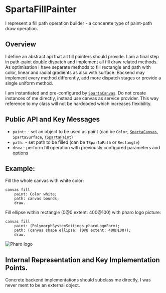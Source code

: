 # SpartaFillPainter
I represent a fill path operation builder - a concerete type of paint-path draw operation.

## Overview
I define an abstract api that all fill painters should provide. I am a final step in path-paint double dispatch and implement all fill draw related methods. As optimisation I have separate methods to fill rectangle and path with color, linear and radial gradients as also with surface. Backend may implement every method differently, add more dispatch stages or provide a single uniform method.

I am instantiated and pre-configured by [`SpartaCanvas`](../SpartaCanvas.class/README.md). Do  not create instances of me directly, instead use canvas as service provider. This way reference to my class will not be hardcoded  which increases flexibility.

## Public API and Key Messages

- `paint:` - set an object to be used as paint (can be `Color`, [`SpartaCanvas`](../SpartaCanvas.class/README.md), `SpartaSurface`, [`TSpartaPaint`](../TSpartaPaint.trait/README.md))
- `path:` - set path to be filled (can be `TSpartaPath` or `Rectangle`)
- `draw` - perform fill operation with previously configured parameters and options

## Example: 

Fill the whole canvas with white color:
```smalltalk
canvas fill
	paint: Color white;
	path: canvas bounds;
	draw.
```

Fill ellipse within rectangle (0@0 extent: 400@100) with pharo logo picture:
```smalltalk
canvas fill
	paint: (PolymorphSystemSettings pharoLogoForm);
	path: (canvas shape ellipse: (0@0 extent: 400@100));
	draw.
```
![Pharo logo](https://github.com/syrel/Sparta/blob/documentation/images/SpartaFillPainter/01_pharo_logo.png)

## Internal Representation and Key Implementation Points.

Concrete backend implementations should subclass me directly, I was never ment to be an external object.
